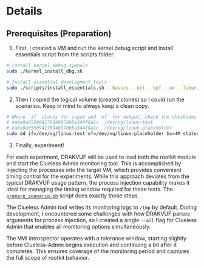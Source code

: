 # Details

## Prerequisites (Preparation)

1. First, I created a VM and run the kernel debug script and install essentials script from the scripts folder:

```sh
# Install kernel debug symbols
sudo ./kernel_install_dbg.sh

# Install essential development tools
sudo ./scripts/install_essentials.sh --basics --net --bpf --uv --liburing --go --clang14
``` 

2. Then I copied the logical volume (created clones) so I could run the scenarios. Keep in mind to always keep a clean copy.

```sh
# Where `if` stands for input and `of` for output, check the checksums (optional)
# ea6e8a055094176948978b5a344f8a1c  /dev/vg/linux-test
# ea6e8a055094176948978b5a344f8a1c  /dev/vg/linux-placeholder
sudo dd if=/dev/vg/linux-test of=/dev/vg/linux-placeholder bs=4M status=progress
```

3. Finally, experiment!

For each experiment, DRAKVUF will be used to load both the rootkit module and start the Clueless Admin monitoring tool. This is accomplished by injecting the processes into the target VM, which provides convenient timing control for the experiments. While this approach deviates from the typical DRAKVUF usage pattern, the process injection capability makes it ideal for managing the timing window required for these tests. The [`prepare_scenario.sh`](prepare_scenario.sh) script does exactly those steps.

The Clueless Admin tool writes its monitoring logs to `/tmp` by default. During development, I encountered some challenges with how DRAKVUF parses arguments for process injection, so I created a single `--all` flag for Clueless Admin that enables all monitoring options simultaneously.

The VMI introspector operates with a tolerance window, starting slightly before Clueless-Admin begins execution and continuing a bit after it completes. This ensures coverage of the monitoring period and captures the full scope of rootkit behavior.

